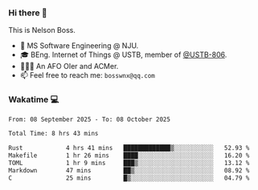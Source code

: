 ### Hi there 👋

<!--
**bosswnx/bosswnx** is a ✨ _special_ ✨ repository because its `README.md` (this file) appears on your GitHub profile.

Here are some ideas to get you started:

- 🔭 I’m currently working on ...
- 🌱 I’m currently learning ...
- 👯 I’m looking to collaborate on ...
- 🤔 I’m looking for help with ...
- 💬 Ask me about ...
- 📫 How to reach me: ...
- 😄 Pronouns: ...
- ⚡ Fun fact: ...
-->

This is Nelson Boss.

- 🏫 MS Software Engineering @ NJU.
- 🎓 BEng. Internet of Things @ USTB, member of [@USTB-806](https://ustb-806.github.io/).
- 🧑🏻‍💻 An AFO OIer and ACMer.
- 📫 Feel free to reach me: `bosswnx@qq.com`

### Wakatime 💻

<!--START_SECTION:waka-->

```txt
From: 08 September 2025 - To: 08 October 2025

Total Time: 8 hrs 43 mins

Rust            4 hrs 41 mins   █████████████▒░░░░░░░░░░░   52.93 %
Makefile        1 hr 26 mins    ████░░░░░░░░░░░░░░░░░░░░░   16.20 %
TOML            1 hr 9 mins     ███▒░░░░░░░░░░░░░░░░░░░░░   13.12 %
Markdown        47 mins         ██▒░░░░░░░░░░░░░░░░░░░░░░   08.92 %
C               25 mins         █▒░░░░░░░░░░░░░░░░░░░░░░░   04.79 %
```

<!--END_SECTION:waka-->
